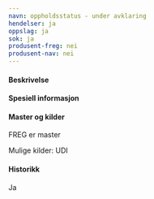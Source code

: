 ```yaml
---
navn: oppholdsstatus - under avklaring
hendelser: ja
oppslag: ja
sok: ja
produsent-freg: nei
produsent-nav: nei
---
```


#### Beskrivelse



#### Spesiell informasjon



#### Master og kilder

FREG er master

Mulige kilder: UDI


#### Historikk

Ja

